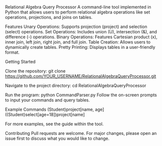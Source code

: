 Relational Algebra Query Processor
A command-line tool implemented in Python that allows users to perform relational algebra operations like set operations, projections, and joins on tables.

Features
Unary Operations: Supports projection (project) and selection (select) operations.
Set Operations: Includes union (U), intersection (&), and difference (-) operations.
Binary Operations: Features Cartesian product (x), inner join, left join, right join, and full join.
Table Creation: Allows users to dynamically create tables.
Pretty Printing: Displays tables in a user-friendly format.

Getting Started

Clone the repository:
git clone https://github.com/YOUR_USERNAME/RelationalAlgebraQueryProcessor.git

Navigate to the project directory:
cd RelationalAlgebraQueryProcessor

Run the program:
python CommandParser.py
Follow the on-screen prompts to input your commands and query tables.

Example Commands
(Student)project[name, age]
((Student)select[age=18])project[name]

For more examples, see the guide within the tool.

Contributing
Pull requests are welcome. For major changes, please open an issue first to discuss what you would like to change.
